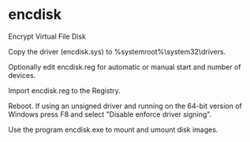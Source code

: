 encdisk
=======

Encrypt Virtual File Disk

Copy the driver (encdisk.sys) to %systemroot%\system32\drivers\.

Optionally edit encdisk.reg for automatic or manual start and
number of devices.

Import encdisk.reg to the Registry.

Reboot. If using an unsigned driver and running on the 64-bit version
of Windows press F8 and select "Disable enforce driver signing".

Use the program encdisk.exe to mount and umount disk images.
